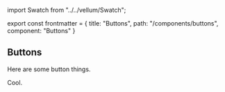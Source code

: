 import Swatch from "../../vellum/Swatch";

export const frontmatter = {
  title: "Buttons",
  path: "/components/buttons",
  component: "Buttons"
}



## Buttons

Here are some button things.

<Swatch value="#333" name="Gray"/>

Cool.
